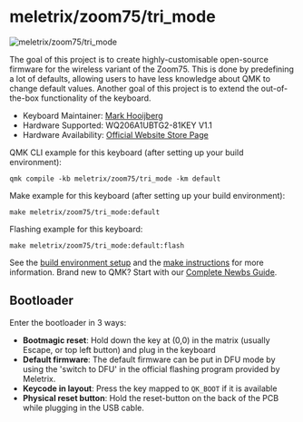 # meletrix/zoom75/tri_mode

![meletrix/zoom75/tri_mode](https://zoom-75.com/assets/all_imgs-639586ed.jpg)

The goal of this project is to create highly-customisable open-source firmware for the wireless variant of the Zoom75. This is done by predefining a lot of defaults, allowing users to have less knowledge about QMK to change default values. Another goal of this project is to extend the out-of-the-box functionality of the keyboard.

* Keyboard Maintainer: [Mark Hooijberg](https://github.com/MHooijberg)
* Hardware Supported: WQ206A1UBTG2-81KEY V1.1
* Hardware Availability: [Official Website Store Page](https://meletrix.com/collections/zoom75-collection)

QMK CLI example for this keyboard (after setting up your build environment):

    qmk compile -kb meletrix/zoom75/tri_mode -km default

Make example for this keyboard (after setting up your build environment):

    make meletrix/zoom75/tri_mode:default

Flashing example for this keyboard:

    make meletrix/zoom75/tri_mode:default:flash

See the [build environment setup](https://docs.qmk.fm/#/getting_started_build_tools) and the [make instructions](https://docs.qmk.fm/#/getting_started_make_guide) for more information. Brand new to QMK? Start with our [Complete Newbs Guide](https://docs.qmk.fm/#/newbs).

## Bootloader
Enter the bootloader in 3 ways:
* **Bootmagic reset**: Hold down the key at (0,0) in the matrix (usually Escape, or top left button) and plug in the keyboard
* **Default firmware**: The default firmware can be put in DFU mode by using the 'switch to DFU' in the official flashing program provided by Meletrix.
* **Keycode in layout**: Press the key mapped to `QK_BOOT` if it is available
* **Physical reset button**: Hold the reset-button on the back of the PCB while plugging in the USB cable.
